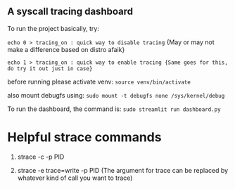 
## A syscall tracing dashboard


To run the project basically, try: 

`echo 0 > tracing_on : quick way to disable tracing`
{May or may not make a difference based on distro afaik} 

`echo 1 > tracing_on : quick way to enable tracing {Same goes for this, do try it out just in case}`

before running please activate venv: 
`source venv/bin/activate` 

also mount debugfs using:
`sudo mount -t debugfs none /sys/kernel/debug` 

To run the dashboard, the command is: 
`sudo streamlit run dashboard.py` 


# Helpful strace commands
1. strace -c -p PID 

2. strace -e trace=write -p PID
(The argument for trace can be replaced by whatever kind of call you want to trace)


